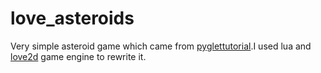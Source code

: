 love_asteroids
==============

Very simple asteroid game which came from [pyglettutorial](https://github.com/irskep/pyglettutorial).I used lua and [love2d](http://www.love2d.org/) game engine to rewrite it.
